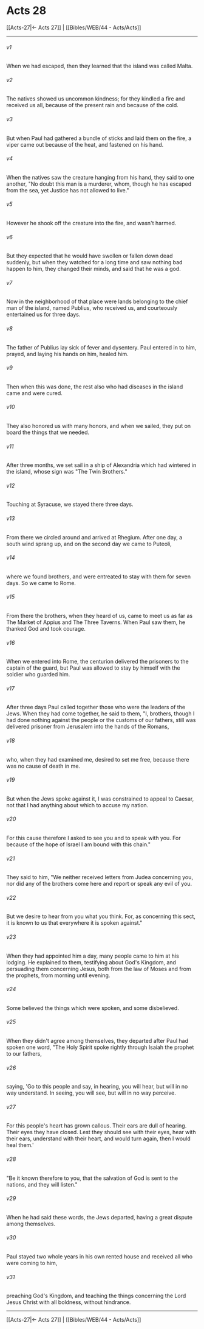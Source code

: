 # Acts 28

[[Acts-27|← Acts 27]] | [[Bibles/WEB/44 - Acts/Acts]]
***



###### v1 
When we had escaped, then they learned that the island was called Malta. 

###### v2 
The natives showed us uncommon kindness; for they kindled a fire and received us all, because of the present rain and because of the cold. 

###### v3 
But when Paul had gathered a bundle of sticks and laid them on the fire, a viper came out because of the heat, and fastened on his hand. 

###### v4 
When the natives saw the creature hanging from his hand, they said to one another, "No doubt this man is a murderer, whom, though he has escaped from the sea, yet Justice has not allowed to live." 

###### v5 
However he shook off the creature into the fire, and wasn't harmed. 

###### v6 
But they expected that he would have swollen or fallen down dead suddenly, but when they watched for a long time and saw nothing bad happen to him, they changed their minds, and said that he was a god. 

###### v7 
Now in the neighborhood of that place were lands belonging to the chief man of the island, named Publius, who received us, and courteously entertained us for three days. 

###### v8 
The father of Publius lay sick of fever and dysentery. Paul entered in to him, prayed, and laying his hands on him, healed him. 

###### v9 
Then when this was done, the rest also who had diseases in the island came and were cured. 

###### v10 
They also honored us with many honors, and when we sailed, they put on board the things that we needed. 

###### v11 
After three months, we set sail in a ship of Alexandria which had wintered in the island, whose sign was "The Twin Brothers." 

###### v12 
Touching at Syracuse, we stayed there three days. 

###### v13 
From there we circled around and arrived at Rhegium. After one day, a south wind sprang up, and on the second day we came to Puteoli, 

###### v14 
where we found brothers, and were entreated to stay with them for seven days. So we came to Rome. 

###### v15 
From there the brothers, when they heard of us, came to meet us as far as The Market of Appius and The Three Taverns. When Paul saw them, he thanked God and took courage. 

###### v16 
When we entered into Rome, the centurion delivered the prisoners to the captain of the guard, but Paul was allowed to stay by himself with the soldier who guarded him. 

###### v17 
After three days Paul called together those who were the leaders of the Jews. When they had come together, he said to them, "I, brothers, though I had done nothing against the people or the customs of our fathers, still was delivered prisoner from Jerusalem into the hands of the Romans, 

###### v18 
who, when they had examined me, desired to set me free, because there was no cause of death in me. 

###### v19 
But when the Jews spoke against it, I was constrained to appeal to Caesar, not that I had anything about which to accuse my nation. 

###### v20 
For this cause therefore I asked to see you and to speak with you. For because of the hope of Israel I am bound with this chain." 

###### v21 
They said to him, "We neither received letters from Judea concerning you, nor did any of the brothers come here and report or speak any evil of you. 

###### v22 
But we desire to hear from you what you think. For, as concerning this sect, it is known to us that everywhere it is spoken against." 

###### v23 
When they had appointed him a day, many people came to him at his lodging. He explained to them, testifying about God's Kingdom, and persuading them concerning Jesus, both from the law of Moses and from the prophets, from morning until evening. 

###### v24 
Some believed the things which were spoken, and some disbelieved. 

###### v25 
When they didn't agree among themselves, they departed after Paul had spoken one word, "The Holy Spirit spoke rightly through Isaiah the prophet to our fathers, 

###### v26 
saying, 'Go to this people and say, in hearing, you will hear, but will in no way understand. In seeing, you will see, but will in no way perceive. 

###### v27 
For this people's heart has grown callous. Their ears are dull of hearing. Their eyes they have closed. Lest they should see with their eyes, hear with their ears, understand with their heart, and would turn again, then I would heal them.' 

###### v28 
"Be it known therefore to you, that the salvation of God is sent to the nations, and they will listen." 

###### v29 
When he had said these words, the Jews departed, having a great dispute among themselves. 

###### v30 
Paul stayed two whole years in his own rented house and received all who were coming to him, 

###### v31 
preaching God's Kingdom, and teaching the things concerning the Lord Jesus Christ with all boldness, without hindrance.

***
[[Acts-27|← Acts 27]] | [[Bibles/WEB/44 - Acts/Acts]]
